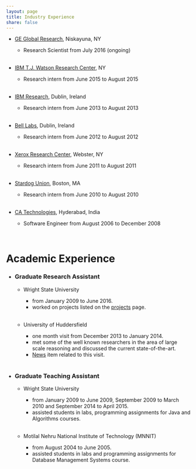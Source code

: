 ```yaml
---
layout: page
title: Industry Experience
share: false
---
```


  * <a href="http://www.geglobalresearch.com/" target="_blank">GE Global Research</a>, Niskayuna, NY
    * Research Scientist from July 2016 (ongoing)    
&nbsp;    

  * <a href="http://www.research.ibm.com/labs/watson/" target="_blank">IBM T.J. Watson Research Center</a>, NY
    * Research intern from June 2015 to August 2015   
&nbsp;

  * <a href="https://www.research.ibm.com/labs/ireland/" target="_blank">IBM Research</a>, Dublin, Ireland
    * Research intern from June 2013 to August 2013  
&nbsp;

  * <a href="https://www.bell-labs.com/" target="_blank">Bell Labs</a>, Dublin, Ireland
    * Research intern from June 2012 to August 2012   
&nbsp;

  * <a href="http://www.xerox.com/innovation/enfo.html" target="_blank">Xerox Research Center</a>, Webster, NY
    * Research intern from June 2011 to August 2011   
&nbsp;

  * <a href="http://www.stardog.com/" target="_blank">Stardog Union</a>, Boston, MA
    * Research intern from June 2010 to August 2010    
&nbsp;

  * <a href="https://www.ca.com/" target="_blank">CA Technologies</a>, Hyderabad, India
    * Software Engineer from August 2006 to December 2008  

<br/>

Academic Experience
===================

* ### Graduate Research Assistant
    * Wright State University   
      * from January 2009 to June 2016.
      * worked on projects listed on the <a href="/projects" target="_blank">projects</a> page.   
&nbsp;
  
    * University of Huddersfield   
      * one month visit from December 2013 to January 2014.
      * met some of the well known researchers in the area of large scale reasoning and discussed the current state-of-the-art.   
      * <a href="http://www-old.hud.ac.uk/news/2013/december/worldprojectmanaginglinkedopendatagetsunderway.php" target="_blank">News</a> item related to this visit.     
&nbsp;

* ### Graduate Teaching Assistant
    * Wright State University
      * from January 2009 to June 2009, September 2009 to March 2010 and September 2014 to April 2015.
      * assisted students in labs, programming assignments for Java and Algorithms courses.   
&nbsp;

    * Motilal Nehru National Institute of Technology (MNNIT)  
      * from August 2004 to June 2005.
      * assisted students in labs and programming assignments for Database Management Systems course.



